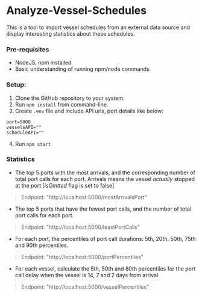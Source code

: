 # Analyze-Vessel-Schedules

This is a tool to import vessel schedules from an external data source and display interesting statistics about these schedules.

### Pre-requisites
* NodeJS, npm installed
* Basic understanding of running npm/node commands.

### Setup:
1. Clone the GitHub repository to your system.
2. Run `npm install` from command-line.
3. Create `.env` file and include API urls, port details like below:
```
port=5000
vesselsAPI=""
scheduleAPI=""
```
4. Run `npm start`

### Statistics
- The top 5 ports with the most arrivals, and the corresponding number of total port calls for each port. Arrivals means the vessel *actually* stopped at the port [*isOmtted* flag is set to false]
> Endpoint: "http://localhost:5000/mostArrivalsPort"
- The top 5 ports that have the fewest port calls, and the number of total port calls for each port. 
> Endpoint: "http://localhost:5000/leastPortCalls"
- For each port, the percentiles of port call durations: 5th, 20th, 50th, 75th and 90th percentiles. 
> Endpoint: "http://localhost:5000/portPercentiles"
- For each vessel, calculate the 5th, 50th and 80th percentiles for the port call delay when the vessel is 14, 7 and 2 days from arrival.
> Endpoint: "http://localhost:5000/vesselPercentiles"
